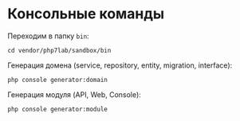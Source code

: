 # Консольные команды

Переходим в папку `bin`:

    cd vendor/php7lab/sandbox/bin

Генерация домена (service, repository, entity, migration, interface):

    php console generator:domain

Генерация модуля (API, Web, Console):

    php console generator:module
